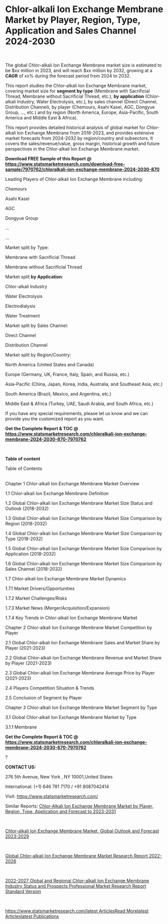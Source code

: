<h1>Chlor-alkali Ion Exchange Membrane Market by Player, Region, Type, Application and Sales Channel 2024-2030</h1><br/><p>The global Chlor-alkali Ion Exchange Membrane market size is estimated to be $xx million in 2023, and will reach $xx million by 2032, growing at a <strong>CAGR</strong> of xx% during the forecast period from 2024 to 2032.</p>
 
 
 
 <p>This report studies the Chlor-alkali Ion Exchange Membrane market, covering market size for <strong>segment by type</strong> (Membrane with Sacrificial Thread, Membrane without Sacrificial Thread, etc.), <strong>by application</strong> (Chlor-alkali Industry, Water Electrolysis, etc.), by sales channel (Direct Channel, Distribution Channel), by player (Chemours, Asahi Kasei, AGC, Dongyue Group, ..., etc.) and by region (North America, Europe, Asia-Pacific, South America and Middle East & Africa).</p>
 
 
 
 <p>This report provides detailed historical analysis of global market for Chlor-alkali Ion Exchange Membrane from 2018-2023, and provides extensive market forecasts from 2024-2032 by region/country and subsectors. It covers the sales/revenue/value, gross margin, historical growth and future perspectives in the Chlor-alkali Ion Exchange Membrane market.</p>
 
 
 
 <p><strong>Download FREE Sample of this Report @ <a href="https://www.statsmarketresearch.com/download-free-sample/7970762/chloralkali-ion-exchange-membrane-2024-2030-870">https://www.statsmarketresearch.com/download-free-sample/7970762/chloralkali-ion-exchange-membrane-2024-2030-870</a></strong></p>
 
 
 
 <p>Leading Players of Chlor-alkali Ion Exchange Membrane including:</p>
 
 
 
 <p>Chemours</p>
 
 
 
 <p>Asahi Kasei</p>
 
 
 
 <p>AGC</p>
 
 
 
 <p>Dongyue Group</p>
 
 
 
 <p>...</p>
 
 
 
 <p>...</p>
 
 
 
 <p>Market split by Type:</p>
 
 
 
 <p>Membrane with Sacrificial Thread</p>
 
 
 
 <p>Membrane without Sacrificial Thread</p>
 
 
 
 <p>Market split <strong>by Application</strong>:</p>
 
 
 
 <p>Chlor-alkali Industry</p>
 
 
 
 <p>Water Electrolysis</p>
 
 
 
 <p>Electrodialysis</p>
 
 
 
 <p>Water Treatment</p>
 
 
 
 <p>Market split by Sales Channel:</p>
 
 
 
 <p>Direct Channel</p>
 
 
 
 <p>Distribution Channel</p>
 
 
 
 <p>Market split by Region/Country:</p>
 
 
 
 <p>North America (United States and Canada)</p>
 
 
 
 <p>Europe (Germany, UK, France, Italy, Spain, and Russia, etc.)</p>
 
 
 
 <p>Asia-Pacific (China, Japan, Korea, India, Australia, and Southeast Asia, etc.)</p>
 
 
 
 <p>South America (Brazil, Mexico, and Argentina, etc.)</p>
 
 
 
 <p>Middle East & Africa (Turkey, UAE, Saudi Arabia, and South Africa, etc.)</p>
 
 
 
 <p>If you have any special requirements, please let us know and we can provide you the customized report as you want.</p>
 
 
 
 <div><b>Get the Complete Report & TOC @ <a href="https://www.statsmarketresearch.com/chloralkali-ion-exchange-membrane-2024-2030-870-7970762">https://www.statsmarketresearch.com/chloralkali-ion-exchange-membrane-2024-2030-870-7970762</a></b></div>
 
 
 
 <p><br />
 
 <b>Table of content</b></p>
 
 
 
 <p>Table of Contents<br />
 
 <br />
 
 Chapter 1 Chlor-alkali Ion Exchange Membrane Market Overview<br />
 
 1.1 Chlor-alkali Ion Exchange Membrane Definition<br />
 
 1.2 Global Chlor-alkali Ion Exchange Membrane Market Size Status and Outlook (2018-2032)<br />
 
 1.3 Global Chlor-alkali Ion Exchange Membrane Market Size Comparison by Region (2018-2032)<br />
 
 1.4 Global Chlor-alkali Ion Exchange Membrane Market Size Comparison by Type (2018-2032)<br />
 
 1.5 Global Chlor-alkali Ion Exchange Membrane Market Size Comparison by Application (2018-2032)<br />
 
 1.6 Global Chlor-alkali Ion Exchange Membrane Market Size Comparison by Sales Channel (2018-2032)<br />
 
 1.7 Chlor-alkali Ion Exchange Membrane Market Dynamics<br />
 
 1.7.1 Market Drivers/Opportunities<br />
 
 1.7.2 Market Challenges/Risks<br />
 
 1.7.3 Market News (Merger/Acquisition/Expansion)<br />
 
 1.7.4 Key Trends in Chlor-alkali Ion Exchange Membrane Market<br />
 
 Chapter 2 Chlor-alkali Ion Exchange Membrane Market Competition by Player<br />
 
 2.1 Global Chlor-alkali Ion Exchange Membrane Sales and Market Share by Player (2021-2023)<br />
 
 2.2 Global Chlor-alkali Ion Exchange Membrane Revenue and Market Share by Player (2021-2023)<br />
 
 2.3 Global Chlor-alkali Ion Exchange Membrane Average Price by Player (2021-2023)<br />
 
 2.4 Players Competition Situation & Trends<br />
 
 2.5 Conclusion of Segment by Player<br />
 
 Chapter 3 Chlor-alkali Ion Exchange Membrane Market Segment by Type<br />
 
 3.1 Global Chlor-alkali Ion Exchange Membrane Market by Type<br />
 
 3.1.1 Membrane</p>
 
 
 
 <div><b>Get the Complete Report & TOC @ <a href="https://www.statsmarketresearch.com/chloralkali-ion-exchange-membrane-2024-2030-870-7970762">https://www.statsmarketresearch.com/chloralkali-ion-exchange-membrane-2024-2030-870-7970762</a></b></div>
 
 
 
 <p>? </p>
 
 
 
 <p><b>CONTACT US:</b><br />
 
 276 5th Avenue, New York , NY 10001,United States<br />
 
 International: (+1) 646 781 7170 / +91 8087042414<br />
 
 Visit: <a href="https://www.statsmarketresearch.com/">https://www.statsmarketresearch.com/</a><br />
 
 Similar Reports: <a href="https://www.statsmarketresearch.com/chloralkali-ion-exchange-membrane-2024-2030-870-7970762">Chlor-Alkali Ion Exchange Membrane Market by Player, Region, Type, Application and Forecast to 2023-2031 </a><br />
 
 <br />
 
 <a href="https://www.statsmarketresearch.com/chloralkali-ion-exchange-membrane-2024-2030-870-7970762">Chlor-alkali Ion Exchange Membrane Market, Global Outlook and Forecast 2023-2029</a><br />
 
 <br />
 
 <a href="https://www.statsmarketresearch.com/chloralkali-ion-exchange-membrane-2024-2030-870-7970762">Global Chlor-alkali Ion Exchange Membrane Market Research Report 2022-2026</a><br />
 
 <br />
 
 <a href="https://www.statsmarketresearch.com/chloralkali-ion-exchange-membrane-2024-2030-870-7970762">2022-2027 Global and Regional Chlor-alkali Ion Exchange Membrane Industry Status and Prospects Professional Market Research Report Standard Version</a><br />
 
 <br />
 
 <a href="https://gyeongbokgung.com">https://www.statsmarketresearch.com/</a><a href="https://hallyeomaritime.com">latest Articles</a><a href="https://jingwansa.com">Read More</a><a href="https://nguoiviet.jp/">latest Articles</a><a href="https://www.intelmarketresearch.com/">latest Publications</a></p>